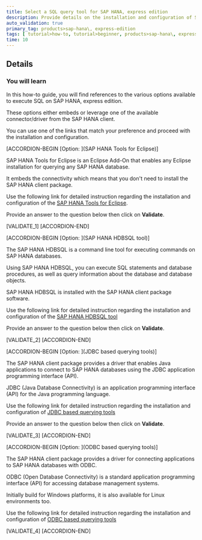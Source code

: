 ```yaml
---
title: Select a SQL query tool for SAP HANA, express edition
description: Provide details on the installation and configuration of SQL query tools and connect to SAP HANA, express edition.
auto_validation: true
primary_tag: products>sap-hana\, express-edition
tags: [ tutorial>how-to, tutorial>beginner, products>sap-hana\, express-edition ]
time: 10
---
```


## Details
### You will learn
In this how-to guide, you will find references to the various options available to execute SQL on SAP HANA, express edition.

These options either embeds or leverage one of the available connector/driver from the SAP HANA client.

You can use one of the links that match your preference and proceed with the installation and configuration.

[ACCORDION-BEGIN [Option: ](SAP HANA Tools for Eclipse)]

SAP HANA Tools for Eclipse is an Eclipse Add-On that enables any Eclipse installation for querying any SAP HANA database.

It embeds the connectivity which means that you don't need to install the SAP HANA client package.

Use the following link for detailed instruction regarding the installation and configuration of the [SAP HANA Tools for Eclipse](https://www.sap.com/developer/tutorials/mlb-hxe-tools-sql-eclipse.html).

Provide an answer to the question below then click on **Validate**.

[VALIDATE_1]
[ACCORDION-END]

[ACCORDION-BEGIN [Option: ](SAP HANA HDBSQL tool)]

The SAP HANA HDBSQL is a command line tool for executing commands on SAP HANA databases.

Using SAP HANA HDBSQL, you can execute SQL statements and database procedures, as well as query information about the database and database objects.

SAP HANA HDBSQL is installed with the SAP HANA client package software.

Use the following link for detailed instruction regarding the installation and configuration of the [SAP HANA HDBSQL tool](https://www.sap.com/developer/tutorials/mlb-hxe-tools-sql-hdbsql.html)

Provide an answer to the question below then click on **Validate**.

[VALIDATE_2]
[ACCORDION-END]

[ACCORDION-BEGIN [Option: ](JDBC based querying tools)]

The SAP HANA client package provides a driver that enables Java applications to connect to SAP HANA databases using the JDBC application programming interface (API).

JDBC (Java Database Connectivity) is an application programming interface (API) for the Java programming language.

Use the following link for detailed instruction regarding the installation and configuration of [JDBC based querying tools](https://www.sap.com/developer/tutorials/mlb-hxe-tools-sql-jdbc.html)

Provide an answer to the question below then click on **Validate**.

[VALIDATE_3]
[ACCORDION-END]

[ACCORDION-BEGIN [Option: ](ODBC based querying tools)]

The SAP HANA client package provides a driver for connecting applications to SAP HANA databases with ODBC.

ODBC (Open Database Connectivity) is a standard application programming interface (API) for accessing database management systems.

Initially build for Windows platforms, it is also available for Linux environments too.

Use the following link for detailed instruction regarding the installation and configuration of [ODBC based querying tools](https://www.sap.com/developer/tutorials/mlb-hxe-tools-sql-odbc.html)

[VALIDATE_4]
[ACCORDION-END]
